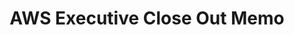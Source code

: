 ---
highlight: "false" 
title: "AWS Executive Close Out Memo"
description: "In 2021, the ITVMO launched an OEM assessment of AWS. This memo serves as an executive summary of the engagement."
url-link: "https://community.max.gov/download/attachments/2314102898/AWS%20-%20Executive%20Memo%20-%20OEM%20Assessment%20Closeout.pdf?api=v2"
type: "PDF"
gov-only: "true"
is-external: "false"
publication-date: "July 01, 2022"
reading-time: "5"
resource-type: "report"
filter: "acquisition-best-practices"
audience: "contracts-acquisitions"
branded-offerings: "oem-acquisition-initiatives"
---